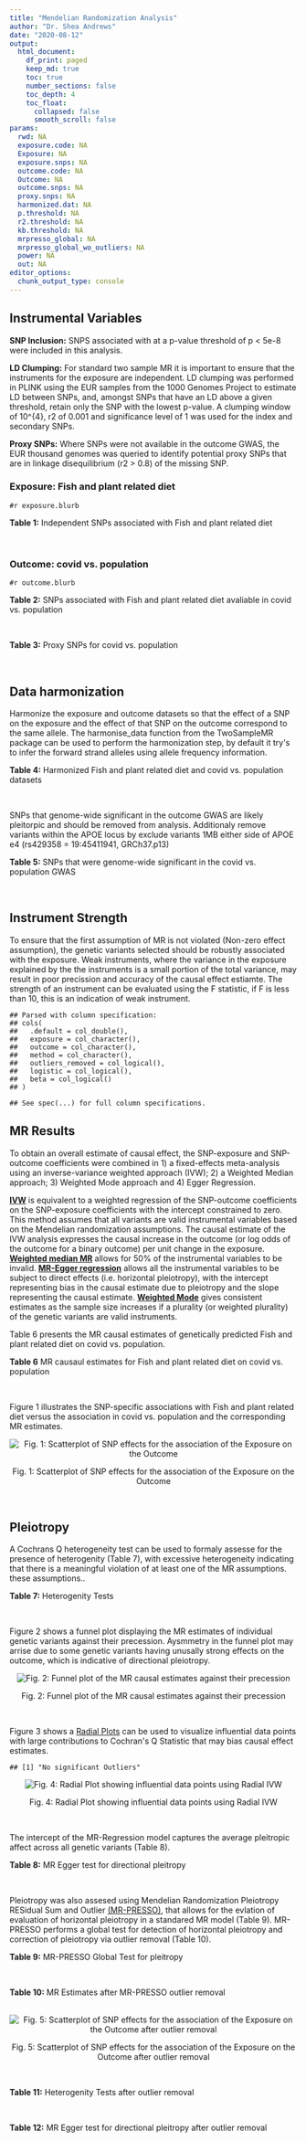 ```yaml
---
title: "Mendelian Randomization Analysis"
author: "Dr. Shea Andrews"
date: "2020-08-12"
output:
  html_document:
    df_print: paged
    keep_md: true
    toc: true
    number_sections: false
    toc_depth: 4
    toc_float:
      collapsed: false
      smooth_scroll: false
params:
  rwd: NA
  exposure.code: NA
  Exposure: NA
  exposure.snps: NA
  outcome.code: NA
  Outcome: NA
  outcome.snps: NA
  proxy.snps: NA
  harmonized.dat: NA
  p.threshold: NA
  r2.threshold: NA
  kb.threshold: NA
  mrpresso_global: NA
  mrpresso_global_wo_outliers: NA
  power: NA
  out: NA
editor_options:
  chunk_output_type: console
---
```







## Instrumental Variables
**SNP Inclusion:** SNPS associated with at a p-value threshold of p < 5e-8 were included in this analysis.
<br>

**LD Clumping:** For standard two sample MR it is important to ensure that the instruments for the exposure are independent. LD clumping was performed in PLINK using the EUR samples from the 1000 Genomes Project to estimate LD between SNPs, and, amongst SNPs that have an LD above a given threshold, retain only the SNP with the lowest p-value. A clumping window of 10^{4}, r2 of 0.001 and significance level of 1 was used for the index and secondary SNPs.
<br>

**Proxy SNPs:** Where SNPs were not available in the outcome GWAS, the EUR thousand genomes was queried to identify potential proxy SNPs that are in linkage disequilibrium (r2 > 0.8) of the missing SNP.
<br>

### Exposure: Fish and plant related diet
`#r exposure.blurb`
<br>

**Table 1:** Independent SNPs associated with Fish and plant related diet
<div data-pagedtable="false">
  <script data-pagedtable-source type="application/json">
{"columns":[{"label":["SNP"],"name":[1],"type":["chr"],"align":["left"]},{"label":["CHROM"],"name":[2],"type":["dbl"],"align":["right"]},{"label":["POS"],"name":[3],"type":["dbl"],"align":["right"]},{"label":["REF"],"name":[4],"type":["chr"],"align":["left"]},{"label":["ALT"],"name":[5],"type":["chr"],"align":["left"]},{"label":["AF"],"name":[6],"type":["dbl"],"align":["right"]},{"label":["BETA"],"name":[7],"type":["dbl"],"align":["right"]},{"label":["SE"],"name":[8],"type":["dbl"],"align":["right"]},{"label":["Z"],"name":[9],"type":["dbl"],"align":["right"]},{"label":["P"],"name":[10],"type":["dbl"],"align":["right"]},{"label":["N"],"name":[11],"type":["dbl"],"align":["right"]},{"label":["TRAIT"],"name":[12],"type":["chr"],"align":["left"]}],"data":[{"1":"rs6699744","2":"1","3":"72825144","4":"A","5":"T","6":"0.614350","7":"0.0176817","8":"0.00251240","9":"7.03777","10":"2.0e-12","11":"335576","12":"fish_plant_diet"},{"1":"rs6690619","2":"1","3":"153765399","4":"C","5":"T","6":"0.508389","7":"-0.0182667","8":"0.00243049","9":"-7.51564","10":"5.7e-14","11":"335576","12":"fish_plant_diet"},{"1":"rs45501495","2":"1","3":"204596454","4":"C","5":"T","6":"0.233721","7":"0.0175379","8":"0.00286562","9":"6.12011","10":"9.4e-10","11":"335576","12":"fish_plant_diet"},{"1":"rs4953150","2":"2","3":"45157336","4":"C","5":"T","6":"0.342028","7":"-0.0193152","8":"0.00257415","9":"-7.50353","10":"6.2e-14","11":"335576","12":"fish_plant_diet"},{"1":"rs17049185","2":"2","3":"58072660","4":"G","5":"T","6":"0.265216","7":"0.0164143","8":"0.00276984","9":"5.92608","10":"3.1e-09","11":"335576","12":"fish_plant_diet"},{"1":"rs4458235","2":"2","3":"79710525","4":"A","5":"T","6":"0.671605","7":"-0.0161001","8":"0.00257371","9":"-6.25560","10":"4.0e-10","11":"335576","12":"fish_plant_diet"},{"1":"rs6756149","2":"2","3":"104099833","4":"C","5":"T","6":"0.460539","7":"0.0158560","8":"0.00242740","9":"6.53209","10":"6.5e-11","11":"335576","12":"fish_plant_diet"},{"1":"rs10180461","2":"2","3":"144263033","4":"T","5":"C","6":"0.391681","7":"-0.0138352","8":"0.00249154","9":"-5.55287","10":"2.8e-08","11":"335576","12":"fish_plant_diet"},{"1":"rs2463652","2":"2","3":"157127415","4":"C","5":"A","6":"0.462862","7":"0.0144339","8":"0.00243718","9":"5.92238","10":"3.2e-09","11":"335576","12":"fish_plant_diet"},{"1":"rs10510554","2":"3","3":"25099776","4":"T","5":"C","6":"0.569949","7":"0.0159892","8":"0.00245816","9":"6.50454","10":"7.8e-11","11":"335576","12":"fish_plant_diet"},{"1":"rs1248825","2":"3","3":"84993411","4":"A","5":"C","6":"0.674802","7":"0.0196439","8":"0.00259659","9":"7.56527","10":"3.9e-14","11":"335576","12":"fish_plant_diet"},{"1":"rs80264330","2":"3","3":"114815659","4":"T","5":"G","6":"0.056141","7":"0.0302655","8":"0.00525711","9":"5.75706","10":"8.6e-09","11":"335576","12":"fish_plant_diet"},{"1":"rs13082002","2":"3","3":"117317203","4":"T","5":"A","6":"0.467957","7":"0.0141314","8":"0.00244314","9":"5.78411","10":"7.3e-09","11":"335576","12":"fish_plant_diet"},{"1":"rs73868702","2":"3","3":"149754216","4":"G","5":"A","6":"0.043127","7":"-0.0333836","8":"0.00594694","9":"-5.61358","10":"2.0e-08","11":"335576","12":"fish_plant_diet"},{"1":"rs11706682","2":"3","3":"167199681","4":"T","5":"C","6":"0.340750","7":"0.0172815","8":"0.00255589","9":"6.76144","10":"1.4e-11","11":"335576","12":"fish_plant_diet"},{"1":"rs1946265","2":"5","3":"50840436","4":"A","5":"C","6":"0.645199","7":"-0.0149040","8":"0.00254229","9":"-5.86243","10":"4.6e-09","11":"335576","12":"fish_plant_diet"},{"1":"rs12514375","2":"5","3":"60801428","4":"A","5":"T","6":"0.387948","7":"-0.0137440","8":"0.00249301","9":"-5.51301","10":"3.5e-08","11":"335576","12":"fish_plant_diet"},{"1":"rs6870152","2":"5","3":"95883544","4":"A","5":"G","6":"0.623327","7":"-0.0138461","8":"0.00251463","9":"-5.50622","10":"3.7e-08","11":"335576","12":"fish_plant_diet"},{"1":"rs364926","2":"5","3":"166392055","4":"C","5":"T","6":"0.235798","7":"0.0174371","8":"0.00285087","9":"6.11641","10":"9.6e-10","11":"335576","12":"fish_plant_diet"},{"1":"rs11134442","2":"5","3":"166478475","4":"A","5":"G","6":"0.627273","7":"-0.0138524","8":"0.00251296","9":"-5.51238","10":"3.5e-08","11":"335576","12":"fish_plant_diet"},{"1":"rs16891727","2":"6","3":"26488860","4":"C","5":"A","6":"0.131477","7":"-0.0248855","8":"0.00357335","9":"-6.96419","10":"3.3e-12","11":"335576","12":"fish_plant_diet"},{"1":"rs28703977","2":"6","3":"31472792","4":"T","5":"C","6":"0.654148","7":"-0.0159889","8":"0.00255074","9":"-6.26834","10":"3.6e-10","11":"335576","12":"fish_plant_diet"},{"1":"rs9362897","2":"6","3":"92327446","4":"G","5":"T","6":"0.471084","7":"0.0153747","8":"0.00242031","9":"6.35237","10":"2.1e-10","11":"335576","12":"fish_plant_diet"},{"1":"rs12700239","2":"7","3":"20865979","4":"C","5":"A","6":"0.210021","7":"-0.0170831","8":"0.00300568","9":"-5.68361","10":"1.3e-08","11":"335576","12":"fish_plant_diet"},{"1":"rs3021494","2":"8","3":"10983534","4":"A","5":"G","6":"0.530477","7":"-0.0196447","8":"0.00243572","9":"-8.06525","10":"7.3e-16","11":"335576","12":"fish_plant_diet"},{"1":"rs1217105","2":"8","3":"64626932","4":"T","5":"G","6":"0.692030","7":"0.0182021","8":"0.00262079","9":"6.94527","10":"3.8e-12","11":"335576","12":"fish_plant_diet"},{"1":"rs10986983","2":"9","3":"128620009","4":"C","5":"T","6":"0.628287","7":"-0.0177251","8":"0.00250713","9":"-7.06988","10":"1.6e-12","11":"335576","12":"fish_plant_diet"},{"1":"rs946711","2":"10","3":"21806832","4":"A","5":"C","6":"0.326072","7":"-0.0265991","8":"0.00260310","9":"-10.21820","10":"1.6e-24","11":"335576","12":"fish_plant_diet"},{"1":"rs1410054","2":"10","3":"112774155","4":"A","5":"G","6":"0.762720","7":"-0.0179461","8":"0.00284724","9":"-6.30298","10":"2.9e-10","11":"335576","12":"fish_plant_diet"},{"1":"rs10741616","2":"11","3":"13333851","4":"G","5":"A","6":"0.381930","7":"-0.0150594","8":"0.00249104","9":"-6.04543","10":"1.5e-09","11":"335576","12":"fish_plant_diet"},{"1":"rs11237918","2":"11","3":"79294066","4":"T","5":"C","6":"0.400307","7":"0.0140920","8":"0.00247088","9":"5.70323","10":"1.2e-08","11":"335576","12":"fish_plant_diet"},{"1":"rs613597","2":"11","3":"88598646","4":"A","5":"G","6":"0.650945","7":"-0.0148780","8":"0.00253317","9":"-5.87327","10":"4.3e-09","11":"335576","12":"fish_plant_diet"},{"1":"rs34634095","2":"11","3":"111455942","4":"C","5":"A","6":"0.698257","7":"-0.0159467","8":"0.00269385","9":"-5.91967","10":"3.2e-09","11":"335576","12":"fish_plant_diet"},{"1":"rs7978702","2":"12","3":"34366373","4":"G","5":"A","6":"0.818835","7":"0.0173966","8":"0.00313907","9":"5.54196","10":"3.0e-08","11":"335576","12":"fish_plant_diet"},{"1":"rs12826749","2":"12","3":"46412497","4":"C","5":"G","6":"0.421560","7":"-0.0143141","8":"0.00247178","9":"-5.79101","10":"7.0e-09","11":"335576","12":"fish_plant_diet"},{"1":"rs35287743","2":"12","3":"110057250","4":"G","5":"T","6":"0.113999","7":"-0.0345582","8":"0.00382725","9":"-9.02951","10":"1.7e-19","11":"335576","12":"fish_plant_diet"},{"1":"rs560815","2":"13","3":"55935080","4":"T","5":"A","6":"0.733176","7":"-0.0235298","8":"0.00272600","9":"-8.63162","10":"6.0e-18","11":"335576","12":"fish_plant_diet"},{"1":"rs10161952","2":"13","3":"59474383","4":"A","5":"C","6":"0.313291","7":"-0.0185058","8":"0.00261369","9":"-7.08033","10":"1.4e-12","11":"335576","12":"fish_plant_diet"},{"1":"rs12906493","2":"15","3":"35933286","4":"T","5":"C","6":"0.207753","7":"0.0183225","8":"0.00301038","9":"6.08644","10":"1.2e-09","11":"335576","12":"fish_plant_diet"},{"1":"rs16959955","2":"15","3":"48002700","4":"T","5":"C","6":"0.221373","7":"0.0168573","8":"0.00294229","9":"5.72931","10":"1.0e-08","11":"335576","12":"fish_plant_diet"},{"1":"rs56094641","2":"16","3":"53806453","4":"A","5":"G","6":"0.403329","7":"0.0223354","8":"0.00246582","9":"9.05800","10":"1.3e-19","11":"335576","12":"fish_plant_diet"},{"1":"rs11859365","2":"16","3":"83683945","4":"A","5":"C","6":"0.253428","7":"0.0190706","8":"0.00278154","9":"6.85613","10":"7.1e-12","11":"335576","12":"fish_plant_diet"},{"1":"rs9955276","2":"18","3":"1839339","4":"C","5":"T","6":"0.141809","7":"0.0194761","8":"0.00348698","9":"5.58538","10":"2.3e-08","11":"335576","12":"fish_plant_diet"},{"1":"rs17818263","2":"18","3":"58865261","4":"G","5":"A","6":"0.286039","7":"-0.0146965","8":"0.00268034","9":"-5.48307","10":"4.2e-08","11":"335576","12":"fish_plant_diet"},{"1":"rs12721051","2":"19","3":"45422160","4":"C","5":"G","6":"0.189552","7":"0.0179074","8":"0.00309034","9":"5.79464","10":"6.8e-09","11":"335576","12":"fish_plant_diet"},{"1":"rs380743","2":"19","3":"49241014","4":"G","5":"A","6":"0.493772","7":"-0.0175022","8":"0.00243995","9":"-7.17318","10":"7.3e-13","11":"335576","12":"fish_plant_diet"},{"1":"rs2425026","2":"20","3":"33847253","4":"C","5":"T","6":"0.426877","7":"0.0168691","8":"0.00246823","9":"6.83449","10":"8.2e-12","11":"335576","12":"fish_plant_diet"},{"1":"rs2413052","2":"22","3":"31783781","4":"T","5":"C","6":"0.240382","7":"0.0193561","8":"0.00284149","9":"6.81195","10":"9.6e-12","11":"335576","12":"fish_plant_diet"}],"options":{"columns":{"min":{},"max":[10]},"rows":{"min":[10],"max":[10]},"pages":{}}}
  </script>
</div>
<br>

### Outcome: covid vs. population
`#r outcome.blurb`
<br>

**Table 2:** SNPs associated with Fish and plant related diet avaliable in covid vs. population
<div data-pagedtable="false">
  <script data-pagedtable-source type="application/json">
{"columns":[{"label":["SNP"],"name":[1],"type":["chr"],"align":["left"]},{"label":["CHROM"],"name":[2],"type":["dbl"],"align":["right"]},{"label":["POS"],"name":[3],"type":["dbl"],"align":["right"]},{"label":["REF"],"name":[4],"type":["chr"],"align":["left"]},{"label":["ALT"],"name":[5],"type":["chr"],"align":["left"]},{"label":["AF"],"name":[6],"type":["dbl"],"align":["right"]},{"label":["BETA"],"name":[7],"type":["dbl"],"align":["right"]},{"label":["SE"],"name":[8],"type":["dbl"],"align":["right"]},{"label":["Z"],"name":[9],"type":["dbl"],"align":["right"]},{"label":["P"],"name":[10],"type":["dbl"],"align":["right"]},{"label":["N"],"name":[11],"type":["dbl"],"align":["right"]},{"label":["TRAIT"],"name":[12],"type":["chr"],"align":["left"]}],"data":[{"1":"rs6699744","2":"1","3":"72825144","4":"A","5":"T","6":"0.61530","7":"-0.01712300","8":"0.027030","9":"-0.63348132","10":"0.526400","11":"522371","12":"covid_vs._population"},{"1":"rs6690619","2":"1","3":"153765399","4":"C","5":"T","6":"0.48900","7":"-0.01371600","8":"0.021437","9":"-0.63982833","10":"0.522300","11":"1079718","12":"covid_vs._population"},{"1":"rs45501495","2":"1","3":"204596454","4":"C","5":"T","6":"0.24630","7":"0.01099100","8":"0.024907","9":"0.44128157","10":"0.659000","11":"1079718","12":"covid_vs._population"},{"1":"rs4953150","2":"2","3":"45157336","4":"C","5":"T","6":"0.39120","7":"-0.02563800","8":"0.022196","9":"-1.15507299","10":"0.248000","11":"1079718","12":"covid_vs._population"},{"1":"rs17049185","2":"2","3":"58072660","4":"G","5":"T","6":"0.25810","7":"-0.00394120","8":"0.024813","9":"-0.15883609","10":"0.873800","11":"1052303","12":"covid_vs._population"},{"1":"rs4458235","2":"2","3":"79710525","4":"A","5":"T","6":"0.66690","7":"0.01535000","8":"0.022766","9":"0.67425108","10":"0.500200","11":"1079009","12":"covid_vs._population"},{"1":"rs6756149","2":"2","3":"104099833","4":"C","5":"T","6":"0.45490","7":"-0.01087500","8":"0.021428","9":"-0.50751353","10":"0.611800","11":"1079718","12":"covid_vs._population"},{"1":"rs10180461","2":"2","3":"144263033","4":"T","5":"C","6":"0.36460","7":"0.00056519","8":"0.022354","9":"0.02528362","10":"0.979800","11":"1079718","12":"covid_vs._population"},{"1":"rs2463652","2":"2","3":"157127415","4":"C","5":"A","6":"0.46490","7":"0.00206400","8":"0.028295","9":"0.07294575","10":"0.941800","11":"779058","12":"covid_vs._population"},{"1":"rs10510554","2":"3","3":"25099776","4":"T","5":"C","6":"0.55520","7":"0.00867470","8":"0.021550","9":"0.40253828","10":"0.687300","11":"1079718","12":"covid_vs._population"},{"1":"rs1248825","2":"3","3":"84993411","4":"A","5":"C","6":"0.66170","7":"0.02396200","8":"0.023143","9":"1.03538867","10":"0.300500","11":"1079009","12":"covid_vs._population"},{"1":"rs80264330","2":"3","3":"114815659","4":"T","5":"G","6":"0.05167","7":"0.08197100","8":"0.045670","9":"1.79485439","10":"0.072680","11":"1079718","12":"covid_vs._population"},{"1":"rs13082002","2":"3","3":"117317203","4":"T","5":"A","6":"0.46160","7":"-0.02110900","8":"0.026780","9":"-0.78823749","10":"0.430600","11":"736150","12":"covid_vs._population"},{"1":"rs73868702","2":"3","3":"149754216","4":"G","5":"A","6":"0.04210","7":"-0.01181100","8":"0.053019","9":"-0.22276920","10":"0.823700","11":"1079718","12":"covid_vs._population"},{"1":"rs11706682","2":"3","3":"167199681","4":"T","5":"C","6":"0.36030","7":"0.01006400","8":"0.022369","9":"0.44990836","10":"0.652800","11":"1079718","12":"covid_vs._population"},{"1":"rs1946265","2":"5","3":"50840436","4":"A","5":"C","6":"0.64830","7":"0.03900500","8":"0.022323","9":"1.74730099","10":"0.080590","11":"1079718","12":"covid_vs._population"},{"1":"rs12514375","2":"5","3":"60801428","4":"A","5":"T","6":"0.38940","7":"-0.00281500","8":"0.037090","9":"-0.07589647","10":"0.939500","11":"481416","12":"covid_vs._population"},{"1":"rs6870152","2":"5","3":"95883544","4":"A","5":"G","6":"0.61250","7":"-0.01089700","8":"0.021966","9":"-0.49608486","10":"0.619800","11":"1079718","12":"covid_vs._population"},{"1":"rs364926","2":"5","3":"166392055","4":"C","5":"T","6":"0.22500","7":"-0.03962200","8":"0.026061","9":"-1.52035609","10":"0.128400","11":"1079718","12":"covid_vs._population"},{"1":"rs11134442","2":"5","3":"166478475","4":"A","5":"G","6":"0.59820","7":"0.00324130","8":"0.022961","9":"0.14116545","10":"0.887700","11":"1052303","12":"covid_vs._population"},{"1":"rs16891727","2":"6","3":"26488860","4":"C","5":"A","6":"0.11850","7":"-0.00907850","8":"0.039123","9":"-0.23205020","10":"0.816500","11":"768556","12":"covid_vs._population"},{"1":"rs28703977","2":"6","3":"31472792","4":"T","5":"C","6":"0.65020","7":"-0.03053700","8":"0.023060","9":"-1.32424111","10":"0.185400","11":"1079718","12":"covid_vs._population"},{"1":"rs9362897","2":"6","3":"92327446","4":"G","5":"T","6":"0.50180","7":"0.03930000","8":"0.021266","9":"1.84802031","10":"0.064590","11":"1079718","12":"covid_vs._population"},{"1":"rs12700239","2":"7","3":"20865979","4":"C","5":"A","6":"0.21340","7":"-0.02349200","8":"0.027152","9":"-0.86520330","10":"0.386900","11":"1079718","12":"covid_vs._population"},{"1":"rs3021494","2":"8","3":"10983534","4":"A","5":"G","6":"0.52870","7":"-0.03343000","8":"0.022559","9":"-1.48189193","10":"0.138400","11":"1079009","12":"covid_vs._population"},{"1":"rs1217105","2":"8","3":"64626932","4":"T","5":"G","6":"0.70960","7":"0.03831300","8":"0.023190","9":"1.65213454","10":"0.098510","11":"1079718","12":"covid_vs._population"},{"1":"rs10986983","2":"9","3":"128620009","4":"C","5":"T","6":"0.65140","7":"-0.00097426","8":"0.022195","9":"-0.04389547","10":"0.965000","11":"1079718","12":"covid_vs._population"},{"1":"rs946711","2":"10","3":"21806832","4":"A","5":"C","6":"0.32000","7":"-0.00337890","8":"0.022631","9":"-0.14930405","10":"0.881300","11":"1079718","12":"covid_vs._population"},{"1":"rs1410054","2":"10","3":"112774155","4":"A","5":"G","6":"0.75720","7":"-0.00898510","8":"0.025015","9":"-0.35918849","10":"0.719500","11":"1079718","12":"covid_vs._population"},{"1":"rs10741616","2":"11","3":"13333851","4":"G","5":"A","6":"0.40130","7":"0.01684900","8":"0.021800","9":"0.77288991","10":"0.439600","11":"1079718","12":"covid_vs._population"},{"1":"rs11237918","2":"11","3":"79294066","4":"T","5":"C","6":"0.39290","7":"-0.01428300","8":"0.021651","9":"-0.65969239","10":"0.509400","11":"1079718","12":"covid_vs._population"},{"1":"rs613597","2":"11","3":"88598646","4":"A","5":"G","6":"0.69900","7":"-0.00619350","8":"0.023035","9":"-0.26887345","10":"0.788000","11":"1079718","12":"covid_vs._population"},{"1":"rs34634095","2":"11","3":"111455942","4":"C","5":"A","6":"0.68860","7":"-0.00962970","8":"0.035614","9":"-0.27039086","10":"0.786900","11":"523435","12":"covid_vs._population"},{"1":"rs7978702","2":"12","3":"34366373","4":"G","5":"A","6":"0.81790","7":"0.00444530","8":"0.027585","9":"0.16114918","10":"0.872000","11":"1052303","12":"covid_vs._population"},{"1":"rs12826749","2":"12","3":"46412497","4":"C","5":"G","6":"0.42310","7":"-0.01778000","8":"0.023871","9":"-0.74483683","10":"0.456400","11":"1019897","12":"covid_vs._population"},{"1":"rs35287743","2":"12","3":"110057250","4":"G","5":"T","6":"0.10970","7":"-0.09516600","8":"0.035944","9":"-2.64761852","10":"0.008107","11":"1051594","12":"covid_vs._population"},{"1":"rs560815","2":"13","3":"55935080","4":"T","5":"A","6":"0.72960","7":"0.04471500","8":"0.024257","9":"1.84338541","10":"0.065270","11":"1079009","12":"covid_vs._population"},{"1":"rs10161952","2":"13","3":"59474383","4":"A","5":"C","6":"0.31230","7":"-0.03184800","8":"0.023472","9":"-1.35685072","10":"0.174800","11":"1079718","12":"covid_vs._population"},{"1":"rs12906493","2":"15","3":"35933286","4":"T","5":"C","6":"0.21580","7":"0.01606200","8":"0.027007","9":"0.59473470","10":"0.552000","11":"1052303","12":"covid_vs._population"},{"1":"rs16959955","2":"15","3":"48002700","4":"T","5":"C","6":"0.24540","7":"-0.04323000","8":"0.025559","9":"-1.69138073","10":"0.090770","11":"1079718","12":"covid_vs._population"},{"1":"rs56094641","2":"16","3":"53806453","4":"A","5":"G","6":"0.40660","7":"0.00476670","8":"0.021713","9":"0.21953208","10":"0.826200","11":"1079718","12":"covid_vs._population"},{"1":"rs11859365","2":"16","3":"83683945","4":"A","5":"C","6":"0.26690","7":"-0.00164560","8":"0.024593","9":"-0.06691335","10":"0.946700","11":"1079718","12":"covid_vs._population"},{"1":"rs9955276","2":"18","3":"1839339","4":"C","5":"T","6":"0.15350","7":"0.02900500","8":"0.030278","9":"0.95795627","10":"0.338100","11":"1079718","12":"covid_vs._population"},{"1":"rs17818263","2":"18","3":"58865261","4":"G","5":"A","6":"0.31240","7":"-0.00502610","8":"0.023483","9":"-0.21403143","10":"0.830500","11":"1079718","12":"covid_vs._population"},{"1":"rs12721051","2":"19","3":"45422160","4":"C","5":"G","6":"0.20430","7":"0.05188900","8":"0.028126","9":"1.84487663","10":"0.065060","11":"1079718","12":"covid_vs._population"},{"1":"rs380743","2":"19","3":"49241014","4":"G","5":"A","6":"0.48080","7":"-0.03894000","8":"0.021584","9":"-1.80411416","10":"0.071210","11":"1079718","12":"covid_vs._population"},{"1":"rs2425026","2":"20","3":"33847253","4":"C","5":"T","6":"0.44380","7":"-0.00135070","8":"0.021807","9":"-0.06193883","10":"0.950600","11":"1079009","12":"covid_vs._population"},{"1":"rs2413052","2":"22","3":"31783781","4":"T","5":"C","6":"0.24820","7":"0.00601160","8":"0.025664","9":"0.23424252","10":"0.814800","11":"1079718","12":"covid_vs._population"}],"options":{"columns":{"min":{},"max":[10]},"rows":{"min":[10],"max":[10]},"pages":{}}}
  </script>
</div>
<br>

**Table 3:** Proxy SNPs for covid vs. population
<div data-pagedtable="false">
  <script data-pagedtable-source type="application/json">
{"columns":[{"label":["proxy.outcome"],"name":[1],"type":["lgl"],"align":["right"]},{"label":["target_snp"],"name":[2],"type":["lgl"],"align":["right"]},{"label":["proxy_snp"],"name":[3],"type":["lgl"],"align":["right"]},{"label":["ld.r2"],"name":[4],"type":["lgl"],"align":["right"]},{"label":["Dprime"],"name":[5],"type":["lgl"],"align":["right"]},{"label":["ref.proxy"],"name":[6],"type":["lgl"],"align":["right"]},{"label":["alt.proxy"],"name":[7],"type":["lgl"],"align":["right"]},{"label":["CHROM"],"name":[8],"type":["lgl"],"align":["right"]},{"label":["POS"],"name":[9],"type":["lgl"],"align":["right"]},{"label":["ALT.proxy"],"name":[10],"type":["lgl"],"align":["right"]},{"label":["REF.proxy"],"name":[11],"type":["lgl"],"align":["right"]},{"label":["AF"],"name":[12],"type":["lgl"],"align":["right"]},{"label":["BETA"],"name":[13],"type":["lgl"],"align":["right"]},{"label":["SE"],"name":[14],"type":["lgl"],"align":["right"]},{"label":["P"],"name":[15],"type":["lgl"],"align":["right"]},{"label":["N"],"name":[16],"type":["lgl"],"align":["right"]},{"label":["ref"],"name":[17],"type":["lgl"],"align":["right"]},{"label":["alt"],"name":[18],"type":["lgl"],"align":["right"]},{"label":["ALT"],"name":[19],"type":["lgl"],"align":["right"]},{"label":["REF"],"name":[20],"type":["lgl"],"align":["right"]},{"label":["PHASE"],"name":[21],"type":["lgl"],"align":["right"]}],"data":[{"1":"NA","2":"NA","3":"NA","4":"NA","5":"NA","6":"NA","7":"NA","8":"NA","9":"NA","10":"NA","11":"NA","12":"NA","13":"NA","14":"NA","15":"NA","16":"NA","17":"NA","18":"NA","19":"NA","20":"NA","21":"NA"}],"options":{"columns":{"min":{},"max":[10]},"rows":{"min":[10],"max":[10]},"pages":{}}}
  </script>
</div>
<br>

## Data harmonization
Harmonize the exposure and outcome datasets so that the effect of a SNP on the exposure and the effect of that SNP on the outcome correspond to the same allele. The harmonise_data function from the TwoSampleMR package can be used to perform the harmonization step, by default it try's to infer the forward strand alleles using allele frequency information.
<br>

**Table 4:** Harmonized Fish and plant related diet and covid vs. population datasets
<div data-pagedtable="false">
  <script data-pagedtable-source type="application/json">
{"columns":[{"label":["SNP"],"name":[1],"type":["chr"],"align":["left"]},{"label":["effect_allele.exposure"],"name":[2],"type":["chr"],"align":["left"]},{"label":["other_allele.exposure"],"name":[3],"type":["chr"],"align":["left"]},{"label":["effect_allele.outcome"],"name":[4],"type":["chr"],"align":["left"]},{"label":["other_allele.outcome"],"name":[5],"type":["chr"],"align":["left"]},{"label":["beta.exposure"],"name":[6],"type":["dbl"],"align":["right"]},{"label":["beta.outcome"],"name":[7],"type":["dbl"],"align":["right"]},{"label":["eaf.exposure"],"name":[8],"type":["dbl"],"align":["right"]},{"label":["eaf.outcome"],"name":[9],"type":["dbl"],"align":["right"]},{"label":["remove"],"name":[10],"type":["lgl"],"align":["right"]},{"label":["palindromic"],"name":[11],"type":["lgl"],"align":["right"]},{"label":["ambiguous"],"name":[12],"type":["lgl"],"align":["right"]},{"label":["id.outcome"],"name":[13],"type":["chr"],"align":["left"]},{"label":["chr.outcome"],"name":[14],"type":["dbl"],"align":["right"]},{"label":["pos.outcome"],"name":[15],"type":["dbl"],"align":["right"]},{"label":["se.outcome"],"name":[16],"type":["dbl"],"align":["right"]},{"label":["z.outcome"],"name":[17],"type":["dbl"],"align":["right"]},{"label":["pval.outcome"],"name":[18],"type":["dbl"],"align":["right"]},{"label":["samplesize.outcome"],"name":[19],"type":["dbl"],"align":["right"]},{"label":["outcome"],"name":[20],"type":["chr"],"align":["left"]},{"label":["mr_keep.outcome"],"name":[21],"type":["lgl"],"align":["right"]},{"label":["pval_origin.outcome"],"name":[22],"type":["chr"],"align":["left"]},{"label":["chr.exposure"],"name":[23],"type":["dbl"],"align":["right"]},{"label":["pos.exposure"],"name":[24],"type":["dbl"],"align":["right"]},{"label":["se.exposure"],"name":[25],"type":["dbl"],"align":["right"]},{"label":["z.exposure"],"name":[26],"type":["dbl"],"align":["right"]},{"label":["pval.exposure"],"name":[27],"type":["dbl"],"align":["right"]},{"label":["samplesize.exposure"],"name":[28],"type":["dbl"],"align":["right"]},{"label":["exposure"],"name":[29],"type":["chr"],"align":["left"]},{"label":["mr_keep.exposure"],"name":[30],"type":["lgl"],"align":["right"]},{"label":["pval_origin.exposure"],"name":[31],"type":["chr"],"align":["left"]},{"label":["id.exposure"],"name":[32],"type":["chr"],"align":["left"]},{"label":["action"],"name":[33],"type":["dbl"],"align":["right"]},{"label":["mr_keep"],"name":[34],"type":["lgl"],"align":["right"]},{"label":["pt"],"name":[35],"type":["dbl"],"align":["right"]},{"label":["pleitropy_keep"],"name":[36],"type":["lgl"],"align":["right"]},{"label":["mrpresso_RSSobs"],"name":[37],"type":["lgl"],"align":["right"]},{"label":["mrpresso_pval"],"name":[38],"type":["lgl"],"align":["right"]},{"label":["mrpresso_keep"],"name":[39],"type":["lgl"],"align":["right"]}],"data":[{"1":"rs10161952","2":"C","3":"A","4":"C","5":"A","6":"-0.0185058","7":"-0.03184800","8":"0.313291","9":"0.31230","10":"FALSE","11":"FALSE","12":"FALSE","13":"tyazqf","14":"13","15":"59474383","16":"0.023472","17":"-1.35685072","18":"0.174800","19":"1079718","20":"covidhgi2020anaC2v2","21":"TRUE","22":"reported","23":"13","24":"59474383","25":"0.00261369","26":"-7.08033","27":"1.4e-12","28":"335576","29":"Niarchou2020fish","30":"TRUE","31":"reported","32":"aQLh3R","33":"2","34":"TRUE","35":"5e-08","36":"TRUE","37":"NA","38":"NA","39":"TRUE"},{"1":"rs10180461","2":"C","3":"T","4":"C","5":"T","6":"-0.0138352","7":"0.00056519","8":"0.391681","9":"0.36460","10":"FALSE","11":"FALSE","12":"FALSE","13":"tyazqf","14":"2","15":"144263033","16":"0.022354","17":"0.02528362","18":"0.979800","19":"1079718","20":"covidhgi2020anaC2v2","21":"TRUE","22":"reported","23":"2","24":"144263033","25":"0.00249154","26":"-5.55287","27":"2.8e-08","28":"335576","29":"Niarchou2020fish","30":"TRUE","31":"reported","32":"aQLh3R","33":"2","34":"TRUE","35":"5e-08","36":"TRUE","37":"NA","38":"NA","39":"TRUE"},{"1":"rs10510554","2":"C","3":"T","4":"C","5":"T","6":"0.0159892","7":"0.00867470","8":"0.569949","9":"0.55520","10":"FALSE","11":"FALSE","12":"FALSE","13":"tyazqf","14":"3","15":"25099776","16":"0.021550","17":"0.40253828","18":"0.687300","19":"1079718","20":"covidhgi2020anaC2v2","21":"TRUE","22":"reported","23":"3","24":"25099776","25":"0.00245816","26":"6.50454","27":"7.8e-11","28":"335576","29":"Niarchou2020fish","30":"TRUE","31":"reported","32":"aQLh3R","33":"2","34":"TRUE","35":"5e-08","36":"TRUE","37":"NA","38":"NA","39":"TRUE"},{"1":"rs10741616","2":"A","3":"G","4":"A","5":"G","6":"-0.0150594","7":"0.01684900","8":"0.381930","9":"0.40130","10":"FALSE","11":"FALSE","12":"FALSE","13":"tyazqf","14":"11","15":"13333851","16":"0.021800","17":"0.77288991","18":"0.439600","19":"1079718","20":"covidhgi2020anaC2v2","21":"TRUE","22":"reported","23":"11","24":"13333851","25":"0.00249104","26":"-6.04543","27":"1.5e-09","28":"335576","29":"Niarchou2020fish","30":"TRUE","31":"reported","32":"aQLh3R","33":"2","34":"TRUE","35":"5e-08","36":"TRUE","37":"NA","38":"NA","39":"TRUE"},{"1":"rs10986983","2":"T","3":"C","4":"T","5":"C","6":"-0.0177251","7":"-0.00097426","8":"0.628287","9":"0.65140","10":"FALSE","11":"FALSE","12":"FALSE","13":"tyazqf","14":"9","15":"128620009","16":"0.022195","17":"-0.04389547","18":"0.965000","19":"1079718","20":"covidhgi2020anaC2v2","21":"TRUE","22":"reported","23":"9","24":"128620009","25":"0.00250713","26":"-7.06988","27":"1.6e-12","28":"335576","29":"Niarchou2020fish","30":"TRUE","31":"reported","32":"aQLh3R","33":"2","34":"TRUE","35":"5e-08","36":"TRUE","37":"NA","38":"NA","39":"TRUE"},{"1":"rs11134442","2":"G","3":"A","4":"G","5":"A","6":"-0.0138524","7":"0.00324130","8":"0.627273","9":"0.59820","10":"FALSE","11":"FALSE","12":"FALSE","13":"tyazqf","14":"5","15":"166478475","16":"0.022961","17":"0.14116545","18":"0.887700","19":"1052303","20":"covidhgi2020anaC2v2","21":"TRUE","22":"reported","23":"5","24":"166478475","25":"0.00251296","26":"-5.51238","27":"3.5e-08","28":"335576","29":"Niarchou2020fish","30":"TRUE","31":"reported","32":"aQLh3R","33":"2","34":"TRUE","35":"5e-08","36":"TRUE","37":"NA","38":"NA","39":"TRUE"},{"1":"rs11237918","2":"C","3":"T","4":"C","5":"T","6":"0.0140920","7":"-0.01428300","8":"0.400307","9":"0.39290","10":"FALSE","11":"FALSE","12":"FALSE","13":"tyazqf","14":"11","15":"79294066","16":"0.021651","17":"-0.65969239","18":"0.509400","19":"1079718","20":"covidhgi2020anaC2v2","21":"TRUE","22":"reported","23":"11","24":"79294066","25":"0.00247088","26":"5.70323","27":"1.2e-08","28":"335576","29":"Niarchou2020fish","30":"TRUE","31":"reported","32":"aQLh3R","33":"2","34":"TRUE","35":"5e-08","36":"TRUE","37":"NA","38":"NA","39":"TRUE"},{"1":"rs11706682","2":"C","3":"T","4":"C","5":"T","6":"0.0172815","7":"0.01006400","8":"0.340750","9":"0.36030","10":"FALSE","11":"FALSE","12":"FALSE","13":"tyazqf","14":"3","15":"167199681","16":"0.022369","17":"0.44990836","18":"0.652800","19":"1079718","20":"covidhgi2020anaC2v2","21":"TRUE","22":"reported","23":"3","24":"167199681","25":"0.00255589","26":"6.76144","27":"1.4e-11","28":"335576","29":"Niarchou2020fish","30":"TRUE","31":"reported","32":"aQLh3R","33":"2","34":"TRUE","35":"5e-08","36":"TRUE","37":"NA","38":"NA","39":"TRUE"},{"1":"rs11859365","2":"C","3":"A","4":"C","5":"A","6":"0.0190706","7":"-0.00164560","8":"0.253428","9":"0.26690","10":"FALSE","11":"FALSE","12":"FALSE","13":"tyazqf","14":"16","15":"83683945","16":"0.024593","17":"-0.06691335","18":"0.946700","19":"1079718","20":"covidhgi2020anaC2v2","21":"TRUE","22":"reported","23":"16","24":"83683945","25":"0.00278154","26":"6.85613","27":"7.1e-12","28":"335576","29":"Niarchou2020fish","30":"TRUE","31":"reported","32":"aQLh3R","33":"2","34":"TRUE","35":"5e-08","36":"TRUE","37":"NA","38":"NA","39":"TRUE"},{"1":"rs1217105","2":"G","3":"T","4":"G","5":"T","6":"0.0182021","7":"0.03831300","8":"0.692030","9":"0.70960","10":"FALSE","11":"FALSE","12":"FALSE","13":"tyazqf","14":"8","15":"64626932","16":"0.023190","17":"1.65213454","18":"0.098510","19":"1079718","20":"covidhgi2020anaC2v2","21":"TRUE","22":"reported","23":"8","24":"64626932","25":"0.00262079","26":"6.94527","27":"3.8e-12","28":"335576","29":"Niarchou2020fish","30":"TRUE","31":"reported","32":"aQLh3R","33":"2","34":"TRUE","35":"5e-08","36":"TRUE","37":"NA","38":"NA","39":"TRUE"},{"1":"rs1248825","2":"C","3":"A","4":"C","5":"A","6":"0.0196439","7":"0.02396200","8":"0.674802","9":"0.66170","10":"FALSE","11":"FALSE","12":"FALSE","13":"tyazqf","14":"3","15":"84993411","16":"0.023143","17":"1.03538867","18":"0.300500","19":"1079009","20":"covidhgi2020anaC2v2","21":"TRUE","22":"reported","23":"3","24":"84993411","25":"0.00259659","26":"7.56527","27":"3.9e-14","28":"335576","29":"Niarchou2020fish","30":"TRUE","31":"reported","32":"aQLh3R","33":"2","34":"TRUE","35":"5e-08","36":"TRUE","37":"NA","38":"NA","39":"TRUE"},{"1":"rs12514375","2":"T","3":"A","4":"T","5":"A","6":"-0.0137440","7":"-0.00281500","8":"0.387948","9":"0.38940","10":"FALSE","11":"TRUE","12":"FALSE","13":"tyazqf","14":"5","15":"60801428","16":"0.037090","17":"-0.07589647","18":"0.939500","19":"481416","20":"covidhgi2020anaC2v2","21":"TRUE","22":"reported","23":"5","24":"60801428","25":"0.00249301","26":"-5.51301","27":"3.5e-08","28":"335576","29":"Niarchou2020fish","30":"TRUE","31":"reported","32":"aQLh3R","33":"2","34":"TRUE","35":"5e-08","36":"TRUE","37":"NA","38":"NA","39":"TRUE"},{"1":"rs12700239","2":"A","3":"C","4":"A","5":"C","6":"-0.0170831","7":"-0.02349200","8":"0.210021","9":"0.21340","10":"FALSE","11":"FALSE","12":"FALSE","13":"tyazqf","14":"7","15":"20865979","16":"0.027152","17":"-0.86520330","18":"0.386900","19":"1079718","20":"covidhgi2020anaC2v2","21":"TRUE","22":"reported","23":"7","24":"20865979","25":"0.00300568","26":"-5.68361","27":"1.3e-08","28":"335576","29":"Niarchou2020fish","30":"TRUE","31":"reported","32":"aQLh3R","33":"2","34":"TRUE","35":"5e-08","36":"TRUE","37":"NA","38":"NA","39":"TRUE"},{"1":"rs12721051","2":"G","3":"C","4":"G","5":"C","6":"0.0179074","7":"0.05188900","8":"0.189552","9":"0.20430","10":"FALSE","11":"TRUE","12":"FALSE","13":"tyazqf","14":"19","15":"45422160","16":"0.028126","17":"1.84487663","18":"0.065060","19":"1079718","20":"covidhgi2020anaC2v2","21":"TRUE","22":"reported","23":"19","24":"45422160","25":"0.00309034","26":"5.79464","27":"6.8e-09","28":"335576","29":"Niarchou2020fish","30":"TRUE","31":"reported","32":"aQLh3R","33":"2","34":"TRUE","35":"5e-08","36":"TRUE","37":"NA","38":"NA","39":"TRUE"},{"1":"rs12826749","2":"G","3":"C","4":"G","5":"C","6":"-0.0143141","7":"-0.01778000","8":"0.421560","9":"0.42310","10":"FALSE","11":"TRUE","12":"TRUE","13":"tyazqf","14":"12","15":"46412497","16":"0.023871","17":"-0.74483683","18":"0.456400","19":"1019897","20":"covidhgi2020anaC2v2","21":"TRUE","22":"reported","23":"12","24":"46412497","25":"0.00247178","26":"-5.79101","27":"7.0e-09","28":"335576","29":"Niarchou2020fish","30":"TRUE","31":"reported","32":"aQLh3R","33":"2","34":"FALSE","35":"5e-08","36":"TRUE","37":"NA","38":"NA","39":"NA"},{"1":"rs12906493","2":"C","3":"T","4":"C","5":"T","6":"0.0183225","7":"0.01606200","8":"0.207753","9":"0.21580","10":"FALSE","11":"FALSE","12":"FALSE","13":"tyazqf","14":"15","15":"35933286","16":"0.027007","17":"0.59473470","18":"0.552000","19":"1052303","20":"covidhgi2020anaC2v2","21":"TRUE","22":"reported","23":"15","24":"35933286","25":"0.00301038","26":"6.08644","27":"1.2e-09","28":"335576","29":"Niarchou2020fish","30":"TRUE","31":"reported","32":"aQLh3R","33":"2","34":"TRUE","35":"5e-08","36":"TRUE","37":"NA","38":"NA","39":"TRUE"},{"1":"rs13082002","2":"A","3":"T","4":"A","5":"T","6":"0.0141314","7":"-0.02110900","8":"0.467957","9":"0.46160","10":"FALSE","11":"TRUE","12":"TRUE","13":"tyazqf","14":"3","15":"117317203","16":"0.026780","17":"-0.78823749","18":"0.430600","19":"736150","20":"covidhgi2020anaC2v2","21":"TRUE","22":"reported","23":"3","24":"117317203","25":"0.00244314","26":"5.78411","27":"7.3e-09","28":"335576","29":"Niarchou2020fish","30":"TRUE","31":"reported","32":"aQLh3R","33":"2","34":"FALSE","35":"5e-08","36":"TRUE","37":"NA","38":"NA","39":"NA"},{"1":"rs1410054","2":"G","3":"A","4":"G","5":"A","6":"-0.0179461","7":"-0.00898510","8":"0.762720","9":"0.75720","10":"FALSE","11":"FALSE","12":"FALSE","13":"tyazqf","14":"10","15":"112774155","16":"0.025015","17":"-0.35918849","18":"0.719500","19":"1079718","20":"covidhgi2020anaC2v2","21":"TRUE","22":"reported","23":"10","24":"112774155","25":"0.00284724","26":"-6.30298","27":"2.9e-10","28":"335576","29":"Niarchou2020fish","30":"TRUE","31":"reported","32":"aQLh3R","33":"2","34":"TRUE","35":"5e-08","36":"TRUE","37":"NA","38":"NA","39":"TRUE"},{"1":"rs16891727","2":"A","3":"C","4":"A","5":"C","6":"-0.0248855","7":"-0.00907850","8":"0.131477","9":"0.11850","10":"FALSE","11":"FALSE","12":"FALSE","13":"tyazqf","14":"6","15":"26488860","16":"0.039123","17":"-0.23205020","18":"0.816500","19":"768556","20":"covidhgi2020anaC2v2","21":"TRUE","22":"reported","23":"6","24":"26488860","25":"0.00357335","26":"-6.96419","27":"3.3e-12","28":"335576","29":"Niarchou2020fish","30":"TRUE","31":"reported","32":"aQLh3R","33":"2","34":"TRUE","35":"5e-08","36":"TRUE","37":"NA","38":"NA","39":"TRUE"},{"1":"rs16959955","2":"C","3":"T","4":"C","5":"T","6":"0.0168573","7":"-0.04323000","8":"0.221373","9":"0.24540","10":"FALSE","11":"FALSE","12":"FALSE","13":"tyazqf","14":"15","15":"48002700","16":"0.025559","17":"-1.69138073","18":"0.090770","19":"1079718","20":"covidhgi2020anaC2v2","21":"TRUE","22":"reported","23":"15","24":"48002700","25":"0.00294229","26":"5.72931","27":"1.0e-08","28":"335576","29":"Niarchou2020fish","30":"TRUE","31":"reported","32":"aQLh3R","33":"2","34":"TRUE","35":"5e-08","36":"TRUE","37":"NA","38":"NA","39":"TRUE"},{"1":"rs17049185","2":"T","3":"G","4":"T","5":"G","6":"0.0164143","7":"-0.00394120","8":"0.265216","9":"0.25810","10":"FALSE","11":"FALSE","12":"FALSE","13":"tyazqf","14":"2","15":"58072660","16":"0.024813","17":"-0.15883609","18":"0.873800","19":"1052303","20":"covidhgi2020anaC2v2","21":"TRUE","22":"reported","23":"2","24":"58072660","25":"0.00276984","26":"5.92608","27":"3.1e-09","28":"335576","29":"Niarchou2020fish","30":"TRUE","31":"reported","32":"aQLh3R","33":"2","34":"TRUE","35":"5e-08","36":"TRUE","37":"NA","38":"NA","39":"TRUE"},{"1":"rs17818263","2":"A","3":"G","4":"A","5":"G","6":"-0.0146965","7":"-0.00502610","8":"0.286039","9":"0.31240","10":"FALSE","11":"FALSE","12":"FALSE","13":"tyazqf","14":"18","15":"58865261","16":"0.023483","17":"-0.21403143","18":"0.830500","19":"1079718","20":"covidhgi2020anaC2v2","21":"TRUE","22":"reported","23":"18","24":"58865261","25":"0.00268034","26":"-5.48307","27":"4.2e-08","28":"335576","29":"Niarchou2020fish","30":"TRUE","31":"reported","32":"aQLh3R","33":"2","34":"TRUE","35":"5e-08","36":"TRUE","37":"NA","38":"NA","39":"TRUE"},{"1":"rs1946265","2":"C","3":"A","4":"C","5":"A","6":"-0.0149040","7":"0.03900500","8":"0.645199","9":"0.64830","10":"FALSE","11":"FALSE","12":"FALSE","13":"tyazqf","14":"5","15":"50840436","16":"0.022323","17":"1.74730099","18":"0.080590","19":"1079718","20":"covidhgi2020anaC2v2","21":"TRUE","22":"reported","23":"5","24":"50840436","25":"0.00254229","26":"-5.86243","27":"4.6e-09","28":"335576","29":"Niarchou2020fish","30":"TRUE","31":"reported","32":"aQLh3R","33":"2","34":"TRUE","35":"5e-08","36":"TRUE","37":"NA","38":"NA","39":"TRUE"},{"1":"rs2413052","2":"C","3":"T","4":"C","5":"T","6":"0.0193561","7":"0.00601160","8":"0.240382","9":"0.24820","10":"FALSE","11":"FALSE","12":"FALSE","13":"tyazqf","14":"22","15":"31783781","16":"0.025664","17":"0.23424252","18":"0.814800","19":"1079718","20":"covidhgi2020anaC2v2","21":"TRUE","22":"reported","23":"22","24":"31783781","25":"0.00284149","26":"6.81195","27":"9.6e-12","28":"335576","29":"Niarchou2020fish","30":"TRUE","31":"reported","32":"aQLh3R","33":"2","34":"TRUE","35":"5e-08","36":"TRUE","37":"NA","38":"NA","39":"TRUE"},{"1":"rs2425026","2":"T","3":"C","4":"T","5":"C","6":"0.0168691","7":"-0.00135070","8":"0.426877","9":"0.44380","10":"FALSE","11":"FALSE","12":"FALSE","13":"tyazqf","14":"20","15":"33847253","16":"0.021807","17":"-0.06193883","18":"0.950600","19":"1079009","20":"covidhgi2020anaC2v2","21":"TRUE","22":"reported","23":"20","24":"33847253","25":"0.00246823","26":"6.83449","27":"8.2e-12","28":"335576","29":"Niarchou2020fish","30":"TRUE","31":"reported","32":"aQLh3R","33":"2","34":"TRUE","35":"5e-08","36":"TRUE","37":"NA","38":"NA","39":"TRUE"},{"1":"rs2463652","2":"A","3":"C","4":"A","5":"C","6":"0.0144339","7":"0.00206400","8":"0.462862","9":"0.46490","10":"FALSE","11":"FALSE","12":"FALSE","13":"tyazqf","14":"2","15":"157127415","16":"0.028295","17":"0.07294575","18":"0.941800","19":"779058","20":"covidhgi2020anaC2v2","21":"TRUE","22":"reported","23":"2","24":"157127415","25":"0.00243718","26":"5.92238","27":"3.2e-09","28":"335576","29":"Niarchou2020fish","30":"TRUE","31":"reported","32":"aQLh3R","33":"2","34":"TRUE","35":"5e-08","36":"TRUE","37":"NA","38":"NA","39":"TRUE"},{"1":"rs28703977","2":"C","3":"T","4":"C","5":"T","6":"-0.0159889","7":"-0.03053700","8":"0.654148","9":"0.65020","10":"FALSE","11":"FALSE","12":"FALSE","13":"tyazqf","14":"6","15":"31472792","16":"0.023060","17":"-1.32424111","18":"0.185400","19":"1079718","20":"covidhgi2020anaC2v2","21":"TRUE","22":"reported","23":"6","24":"31472792","25":"0.00255074","26":"-6.26834","27":"3.6e-10","28":"335576","29":"Niarchou2020fish","30":"TRUE","31":"reported","32":"aQLh3R","33":"2","34":"TRUE","35":"5e-08","36":"TRUE","37":"NA","38":"NA","39":"TRUE"},{"1":"rs3021494","2":"G","3":"A","4":"G","5":"A","6":"-0.0196447","7":"-0.03343000","8":"0.530477","9":"0.52870","10":"FALSE","11":"FALSE","12":"FALSE","13":"tyazqf","14":"8","15":"10983534","16":"0.022559","17":"-1.48189193","18":"0.138400","19":"1079009","20":"covidhgi2020anaC2v2","21":"TRUE","22":"reported","23":"8","24":"10983534","25":"0.00243572","26":"-8.06525","27":"7.3e-16","28":"335576","29":"Niarchou2020fish","30":"TRUE","31":"reported","32":"aQLh3R","33":"2","34":"TRUE","35":"5e-08","36":"TRUE","37":"NA","38":"NA","39":"TRUE"},{"1":"rs34634095","2":"A","3":"C","4":"A","5":"C","6":"-0.0159467","7":"-0.00962970","8":"0.698257","9":"0.68860","10":"FALSE","11":"FALSE","12":"FALSE","13":"tyazqf","14":"11","15":"111455942","16":"0.035614","17":"-0.27039086","18":"0.786900","19":"523435","20":"covidhgi2020anaC2v2","21":"TRUE","22":"reported","23":"11","24":"111455942","25":"0.00269385","26":"-5.91967","27":"3.2e-09","28":"335576","29":"Niarchou2020fish","30":"TRUE","31":"reported","32":"aQLh3R","33":"2","34":"TRUE","35":"5e-08","36":"TRUE","37":"NA","38":"NA","39":"TRUE"},{"1":"rs35287743","2":"T","3":"G","4":"T","5":"G","6":"-0.0345582","7":"-0.09516600","8":"0.113999","9":"0.10970","10":"FALSE","11":"FALSE","12":"FALSE","13":"tyazqf","14":"12","15":"110057250","16":"0.035944","17":"-2.64761852","18":"0.008107","19":"1051594","20":"covidhgi2020anaC2v2","21":"TRUE","22":"reported","23":"12","24":"110057250","25":"0.00382725","26":"-9.02951","27":"1.7e-19","28":"335576","29":"Niarchou2020fish","30":"TRUE","31":"reported","32":"aQLh3R","33":"2","34":"TRUE","35":"5e-08","36":"TRUE","37":"NA","38":"NA","39":"TRUE"},{"1":"rs364926","2":"T","3":"C","4":"T","5":"C","6":"0.0174371","7":"-0.03962200","8":"0.235798","9":"0.22500","10":"FALSE","11":"FALSE","12":"FALSE","13":"tyazqf","14":"5","15":"166392055","16":"0.026061","17":"-1.52035609","18":"0.128400","19":"1079718","20":"covidhgi2020anaC2v2","21":"TRUE","22":"reported","23":"5","24":"166392055","25":"0.00285087","26":"6.11641","27":"9.6e-10","28":"335576","29":"Niarchou2020fish","30":"TRUE","31":"reported","32":"aQLh3R","33":"2","34":"TRUE","35":"5e-08","36":"TRUE","37":"NA","38":"NA","39":"TRUE"},{"1":"rs380743","2":"A","3":"G","4":"A","5":"G","6":"-0.0175022","7":"-0.03894000","8":"0.493772","9":"0.48080","10":"FALSE","11":"FALSE","12":"FALSE","13":"tyazqf","14":"19","15":"49241014","16":"0.021584","17":"-1.80411416","18":"0.071210","19":"1079718","20":"covidhgi2020anaC2v2","21":"TRUE","22":"reported","23":"19","24":"49241014","25":"0.00243995","26":"-7.17318","27":"7.3e-13","28":"335576","29":"Niarchou2020fish","30":"TRUE","31":"reported","32":"aQLh3R","33":"2","34":"TRUE","35":"5e-08","36":"TRUE","37":"NA","38":"NA","39":"TRUE"},{"1":"rs4458235","2":"T","3":"A","4":"T","5":"A","6":"-0.0161001","7":"0.01535000","8":"0.671605","9":"0.66690","10":"FALSE","11":"TRUE","12":"FALSE","13":"tyazqf","14":"2","15":"79710525","16":"0.022766","17":"0.67425108","18":"0.500200","19":"1079009","20":"covidhgi2020anaC2v2","21":"TRUE","22":"reported","23":"2","24":"79710525","25":"0.00257371","26":"-6.25560","27":"4.0e-10","28":"335576","29":"Niarchou2020fish","30":"TRUE","31":"reported","32":"aQLh3R","33":"2","34":"TRUE","35":"5e-08","36":"TRUE","37":"NA","38":"NA","39":"TRUE"},{"1":"rs45501495","2":"T","3":"C","4":"T","5":"C","6":"0.0175379","7":"0.01099100","8":"0.233721","9":"0.24630","10":"FALSE","11":"FALSE","12":"FALSE","13":"tyazqf","14":"1","15":"204596454","16":"0.024907","17":"0.44128157","18":"0.659000","19":"1079718","20":"covidhgi2020anaC2v2","21":"TRUE","22":"reported","23":"1","24":"204596454","25":"0.00286562","26":"6.12011","27":"9.4e-10","28":"335576","29":"Niarchou2020fish","30":"TRUE","31":"reported","32":"aQLh3R","33":"2","34":"TRUE","35":"5e-08","36":"TRUE","37":"NA","38":"NA","39":"TRUE"},{"1":"rs4953150","2":"T","3":"C","4":"T","5":"C","6":"-0.0193152","7":"-0.02563800","8":"0.342028","9":"0.39120","10":"FALSE","11":"FALSE","12":"FALSE","13":"tyazqf","14":"2","15":"45157336","16":"0.022196","17":"-1.15507299","18":"0.248000","19":"1079718","20":"covidhgi2020anaC2v2","21":"TRUE","22":"reported","23":"2","24":"45157336","25":"0.00257415","26":"-7.50353","27":"6.2e-14","28":"335576","29":"Niarchou2020fish","30":"TRUE","31":"reported","32":"aQLh3R","33":"2","34":"TRUE","35":"5e-08","36":"TRUE","37":"NA","38":"NA","39":"TRUE"},{"1":"rs560815","2":"A","3":"T","4":"A","5":"T","6":"-0.0235298","7":"0.04471500","8":"0.733176","9":"0.72960","10":"FALSE","11":"TRUE","12":"FALSE","13":"tyazqf","14":"13","15":"55935080","16":"0.024257","17":"1.84338541","18":"0.065270","19":"1079009","20":"covidhgi2020anaC2v2","21":"TRUE","22":"reported","23":"13","24":"55935080","25":"0.00272600","26":"-8.63162","27":"6.0e-18","28":"335576","29":"Niarchou2020fish","30":"TRUE","31":"reported","32":"aQLh3R","33":"2","34":"TRUE","35":"5e-08","36":"TRUE","37":"NA","38":"NA","39":"TRUE"},{"1":"rs56094641","2":"G","3":"A","4":"G","5":"A","6":"0.0223354","7":"0.00476670","8":"0.403329","9":"0.40660","10":"FALSE","11":"FALSE","12":"FALSE","13":"tyazqf","14":"16","15":"53806453","16":"0.021713","17":"0.21953208","18":"0.826200","19":"1079718","20":"covidhgi2020anaC2v2","21":"TRUE","22":"reported","23":"16","24":"53806453","25":"0.00246582","26":"9.05800","27":"1.3e-19","28":"335576","29":"Niarchou2020fish","30":"TRUE","31":"reported","32":"aQLh3R","33":"2","34":"TRUE","35":"5e-08","36":"TRUE","37":"NA","38":"NA","39":"TRUE"},{"1":"rs613597","2":"G","3":"A","4":"G","5":"A","6":"-0.0148780","7":"-0.00619350","8":"0.650945","9":"0.69900","10":"FALSE","11":"FALSE","12":"FALSE","13":"tyazqf","14":"11","15":"88598646","16":"0.023035","17":"-0.26887345","18":"0.788000","19":"1079718","20":"covidhgi2020anaC2v2","21":"TRUE","22":"reported","23":"11","24":"88598646","25":"0.00253317","26":"-5.87327","27":"4.3e-09","28":"335576","29":"Niarchou2020fish","30":"TRUE","31":"reported","32":"aQLh3R","33":"2","34":"TRUE","35":"5e-08","36":"TRUE","37":"NA","38":"NA","39":"TRUE"},{"1":"rs6690619","2":"T","3":"C","4":"T","5":"C","6":"-0.0182667","7":"-0.01371600","8":"0.508389","9":"0.48900","10":"FALSE","11":"FALSE","12":"FALSE","13":"tyazqf","14":"1","15":"153765399","16":"0.021437","17":"-0.63982833","18":"0.522300","19":"1079718","20":"covidhgi2020anaC2v2","21":"TRUE","22":"reported","23":"1","24":"153765399","25":"0.00243049","26":"-7.51564","27":"5.7e-14","28":"335576","29":"Niarchou2020fish","30":"TRUE","31":"reported","32":"aQLh3R","33":"2","34":"TRUE","35":"5e-08","36":"TRUE","37":"NA","38":"NA","39":"TRUE"},{"1":"rs6699744","2":"T","3":"A","4":"T","5":"A","6":"0.0176817","7":"-0.01712300","8":"0.614350","9":"0.61530","10":"FALSE","11":"TRUE","12":"FALSE","13":"tyazqf","14":"1","15":"72825144","16":"0.027030","17":"-0.63348132","18":"0.526400","19":"522371","20":"covidhgi2020anaC2v2","21":"TRUE","22":"reported","23":"1","24":"72825144","25":"0.00251240","26":"7.03777","27":"2.0e-12","28":"335576","29":"Niarchou2020fish","30":"TRUE","31":"reported","32":"aQLh3R","33":"2","34":"TRUE","35":"5e-08","36":"TRUE","37":"NA","38":"NA","39":"TRUE"},{"1":"rs6756149","2":"T","3":"C","4":"T","5":"C","6":"0.0158560","7":"-0.01087500","8":"0.460539","9":"0.45490","10":"FALSE","11":"FALSE","12":"FALSE","13":"tyazqf","14":"2","15":"104099833","16":"0.021428","17":"-0.50751353","18":"0.611800","19":"1079718","20":"covidhgi2020anaC2v2","21":"TRUE","22":"reported","23":"2","24":"104099833","25":"0.00242740","26":"6.53209","27":"6.5e-11","28":"335576","29":"Niarchou2020fish","30":"TRUE","31":"reported","32":"aQLh3R","33":"2","34":"TRUE","35":"5e-08","36":"TRUE","37":"NA","38":"NA","39":"TRUE"},{"1":"rs6870152","2":"G","3":"A","4":"G","5":"A","6":"-0.0138461","7":"-0.01089700","8":"0.623327","9":"0.61250","10":"FALSE","11":"FALSE","12":"FALSE","13":"tyazqf","14":"5","15":"95883544","16":"0.021966","17":"-0.49608486","18":"0.619800","19":"1079718","20":"covidhgi2020anaC2v2","21":"TRUE","22":"reported","23":"5","24":"95883544","25":"0.00251463","26":"-5.50622","27":"3.7e-08","28":"335576","29":"Niarchou2020fish","30":"TRUE","31":"reported","32":"aQLh3R","33":"2","34":"TRUE","35":"5e-08","36":"TRUE","37":"NA","38":"NA","39":"TRUE"},{"1":"rs73868702","2":"A","3":"G","4":"A","5":"G","6":"-0.0333836","7":"-0.01181100","8":"0.043127","9":"0.04210","10":"FALSE","11":"FALSE","12":"FALSE","13":"tyazqf","14":"3","15":"149754216","16":"0.053019","17":"-0.22276920","18":"0.823700","19":"1079718","20":"covidhgi2020anaC2v2","21":"TRUE","22":"reported","23":"3","24":"149754216","25":"0.00594694","26":"-5.61358","27":"2.0e-08","28":"335576","29":"Niarchou2020fish","30":"TRUE","31":"reported","32":"aQLh3R","33":"2","34":"TRUE","35":"5e-08","36":"TRUE","37":"NA","38":"NA","39":"TRUE"},{"1":"rs7978702","2":"A","3":"G","4":"A","5":"G","6":"0.0173966","7":"0.00444530","8":"0.818835","9":"0.81790","10":"FALSE","11":"FALSE","12":"FALSE","13":"tyazqf","14":"12","15":"34366373","16":"0.027585","17":"0.16114918","18":"0.872000","19":"1052303","20":"covidhgi2020anaC2v2","21":"TRUE","22":"reported","23":"12","24":"34366373","25":"0.00313907","26":"5.54196","27":"3.0e-08","28":"335576","29":"Niarchou2020fish","30":"TRUE","31":"reported","32":"aQLh3R","33":"2","34":"TRUE","35":"5e-08","36":"TRUE","37":"NA","38":"NA","39":"TRUE"},{"1":"rs80264330","2":"G","3":"T","4":"G","5":"T","6":"0.0302655","7":"0.08197100","8":"0.056141","9":"0.05167","10":"FALSE","11":"FALSE","12":"FALSE","13":"tyazqf","14":"3","15":"114815659","16":"0.045670","17":"1.79485439","18":"0.072680","19":"1079718","20":"covidhgi2020anaC2v2","21":"TRUE","22":"reported","23":"3","24":"114815659","25":"0.00525711","26":"5.75706","27":"8.6e-09","28":"335576","29":"Niarchou2020fish","30":"TRUE","31":"reported","32":"aQLh3R","33":"2","34":"TRUE","35":"5e-08","36":"TRUE","37":"NA","38":"NA","39":"TRUE"},{"1":"rs9362897","2":"T","3":"G","4":"T","5":"G","6":"0.0153747","7":"0.03930000","8":"0.471084","9":"0.50180","10":"FALSE","11":"FALSE","12":"FALSE","13":"tyazqf","14":"6","15":"92327446","16":"0.021266","17":"1.84802031","18":"0.064590","19":"1079718","20":"covidhgi2020anaC2v2","21":"TRUE","22":"reported","23":"6","24":"92327446","25":"0.00242031","26":"6.35237","27":"2.1e-10","28":"335576","29":"Niarchou2020fish","30":"TRUE","31":"reported","32":"aQLh3R","33":"2","34":"TRUE","35":"5e-08","36":"TRUE","37":"NA","38":"NA","39":"TRUE"},{"1":"rs946711","2":"C","3":"A","4":"C","5":"A","6":"-0.0265991","7":"-0.00337890","8":"0.326072","9":"0.32000","10":"FALSE","11":"FALSE","12":"FALSE","13":"tyazqf","14":"10","15":"21806832","16":"0.022631","17":"-0.14930405","18":"0.881300","19":"1079718","20":"covidhgi2020anaC2v2","21":"TRUE","22":"reported","23":"10","24":"21806832","25":"0.00260310","26":"-10.21820","27":"1.6e-24","28":"335576","29":"Niarchou2020fish","30":"TRUE","31":"reported","32":"aQLh3R","33":"2","34":"TRUE","35":"5e-08","36":"TRUE","37":"NA","38":"NA","39":"TRUE"},{"1":"rs9955276","2":"T","3":"C","4":"T","5":"C","6":"0.0194761","7":"0.02900500","8":"0.141809","9":"0.15350","10":"FALSE","11":"FALSE","12":"FALSE","13":"tyazqf","14":"18","15":"1839339","16":"0.030278","17":"0.95795627","18":"0.338100","19":"1079718","20":"covidhgi2020anaC2v2","21":"TRUE","22":"reported","23":"18","24":"1839339","25":"0.00348698","26":"5.58538","27":"2.3e-08","28":"335576","29":"Niarchou2020fish","30":"TRUE","31":"reported","32":"aQLh3R","33":"2","34":"TRUE","35":"5e-08","36":"TRUE","37":"NA","38":"NA","39":"TRUE"}],"options":{"columns":{"min":{},"max":[10]},"rows":{"min":[10],"max":[10]},"pages":{}}}
  </script>
</div>
<br>

SNPs that genome-wide significant in the outcome GWAS are likely pleitorpic and should be removed from analysis. Additionaly remove variants within the APOE locus by exclude variants 1MB either side of APOE e4 (rs429358 = 19:45411941, GRCh37.p13)
<br>


**Table 5:** SNPs that were genome-wide significant in the covid vs. population GWAS
<div data-pagedtable="false">
  <script data-pagedtable-source type="application/json">
{"columns":[{"label":["SNP"],"name":[1],"type":["chr"],"align":["left"]},{"label":["chr.outcome"],"name":[2],"type":["dbl"],"align":["right"]},{"label":["pos.outcome"],"name":[3],"type":["dbl"],"align":["right"]},{"label":["pval.exposure"],"name":[4],"type":["dbl"],"align":["right"]},{"label":["pval.outcome"],"name":[5],"type":["dbl"],"align":["right"]}],"data":[],"options":{"columns":{"min":{},"max":[10]},"rows":{"min":[10],"max":[10]},"pages":{}}}
  </script>
</div>
<br>


## Instrument Strength
To ensure that the first assumption of MR is not violated (Non-zero effect assumption), the genetic variants selected should be robustly associated with the exposure. Weak instruments, where the variance in the exposure explained by the the instruments is a small portion of the total variance, may result in poor precission and accuracy of the causal effect estiamte. The strength of an instrument can be evaluated using the F statistic, if F is less than 10, this is an indication of weak instrument.


```
## Parsed with column specification:
## cols(
##   .default = col_double(),
##   exposure = col_character(),
##   outcome = col_character(),
##   method = col_character(),
##   outliers_removed = col_logical(),
##   logistic = col_logical(),
##   beta = col_logical()
## )
```

```
## See spec(...) for full column specifications.
```

<div data-pagedtable="false">
  <script data-pagedtable-source type="application/json">
{"columns":[{"label":["outliers_removed"],"name":[1],"type":["lgl"],"align":["right"]},{"label":["pve.exposure"],"name":[2],"type":["dbl"],"align":["right"]},{"label":["F"],"name":[3],"type":["dbl"],"align":["right"]},{"label":["Alpha"],"name":[4],"type":["dbl"],"align":["right"]},{"label":["NCP"],"name":[5],"type":["dbl"],"align":["right"]},{"label":["Power"],"name":[6],"type":["dbl"],"align":["right"]}],"data":[{"1":"FALSE","2":"0.006076585","3":"44.59425","4":"0.05","5":"14.40481","6":"0.966777"}],"options":{"columns":{"min":{},"max":[10]},"rows":{"min":[10],"max":[10]},"pages":{}}}
  </script>
</div>

##  MR Results
To obtain an overall estimate of causal effect, the SNP-exposure and SNP-outcome coefficients were combined in 1) a fixed-effects meta-analysis using an inverse-variance weighted approach (IVW); 2) a Weighted Median approach; 3) Weighted Mode approach and 4) Egger Regression.


[**IVW**](https://doi.org/10.1002/gepi.21758) is equivalent to a weighted regression of the SNP-outcome coefficients on the SNP-exposure coefficients with the intercept constrained to zero. This method assumes that all variants are valid instrumental variables based on the Mendelian randomization assumptions. The causal estimate of the IVW analysis expresses the causal increase in the outcome (or log odds of the outcome for a binary outcome) per unit change in the exposure. [**Weighted median MR**](https://doi.org/10.1002/gepi.21965) allows for 50% of the instrumental variables to be invalid. [**MR-Egger regression**](https://doi.org/10.1093/ije/dyw220) allows all the instrumental variables to be subject to direct effects (i.e. horizontal pleiotropy), with the intercept representing bias in the causal estimate due to pleiotropy and the slope representing the causal estimate. [**Weighted Mode**](https://doi.org/10.1093/ije/dyx102) gives consistent estimates as the sample size increases if a plurality (or weighted plurality) of the genetic variants are valid instruments.
<br>



Table 6 presents the MR causal estimates of genetically predicted Fish and plant related diet on covid vs. population.
<br>

**Table 6** MR causaul estimates for Fish and plant related diet on covid vs. population
<div data-pagedtable="false">
  <script data-pagedtable-source type="application/json">
{"columns":[{"label":["id.exposure"],"name":[1],"type":["chr"],"align":["left"]},{"label":["id.outcome"],"name":[2],"type":["chr"],"align":["left"]},{"label":["outcome"],"name":[3],"type":["fctr"],"align":["left"]},{"label":["exposure"],"name":[4],"type":["fctr"],"align":["left"]},{"label":["method"],"name":[5],"type":["fctr"],"align":["left"]},{"label":["nsnp"],"name":[6],"type":["int"],"align":["right"]},{"label":["b"],"name":[7],"type":["dbl"],"align":["right"]},{"label":["se"],"name":[8],"type":["dbl"],"align":["right"]},{"label":["pval"],"name":[9],"type":["dbl"],"align":["right"]}],"data":[{"1":"aQLh3R","2":"tyazqf","3":"covidhgi2020anaC2v2","4":"Niarchou2020fish","5":"Inverse variance weighted (fixed effects)","6":"46","7":"0.4720775","8":"0.2010612","9":"0.01887809"},{"1":"aQLh3R","2":"tyazqf","3":"covidhgi2020anaC2v2","4":"Niarchou2020fish","5":"Weighted median","6":"46","7":"0.3589797","8":"0.2937767","9":"0.22172756"},{"1":"aQLh3R","2":"tyazqf","3":"covidhgi2020anaC2v2","4":"Niarchou2020fish","5":"Weighted mode","6":"46","7":"0.2840706","8":"0.6032851","9":"0.64000611"},{"1":"aQLh3R","2":"tyazqf","3":"covidhgi2020anaC2v2","4":"Niarchou2020fish","5":"MR Egger","6":"46","7":"2.1575178","8":"1.0225860","9":"0.04059257"}],"options":{"columns":{"min":{},"max":[10]},"rows":{"min":[10],"max":[10]},"pages":{}}}
  </script>
</div>
<br>

Figure 1 illustrates the SNP-specific associations with Fish and plant related diet versus the association in covid vs. population and the corresponding MR estimates.
<br>

<div class="figure" style="text-align: center">
<img src="/sc/arion/projects/LOAD/shea/Projects/MR_ADPhenome/results/MRcovid/Niarchou2020fish/covidhgi2020anaC2v2/Niarchou2020fish_5e-8_covidhgi2020anaC2v2_MR_Analaysis_files/figure-html/scatter_plot-1.png" alt="Fig. 1: Scatterplot of SNP effects for the association of the Exposure on the Outcome"  />
<p class="caption">Fig. 1: Scatterplot of SNP effects for the association of the Exposure on the Outcome</p>
</div>
<br>


## Pleiotropy
A Cochrans Q heterogeneity test can be used to formaly assesse for the presence of heterogenity (Table 7), with excessive heterogeneity indicating that there is a meaningful violation of at least one of the MR assumptions.
these assumptions..
<br>

**Table 7:** Heterogenity Tests
<div data-pagedtable="false">
  <script data-pagedtable-source type="application/json">
{"columns":[{"label":["id.exposure"],"name":[1],"type":["chr"],"align":["left"]},{"label":["id.outcome"],"name":[2],"type":["chr"],"align":["left"]},{"label":["outcome"],"name":[3],"type":["fctr"],"align":["left"]},{"label":["exposure"],"name":[4],"type":["fctr"],"align":["left"]},{"label":["method"],"name":[5],"type":["fctr"],"align":["left"]},{"label":["Q"],"name":[6],"type":["dbl"],"align":["right"]},{"label":["Q_df"],"name":[7],"type":["dbl"],"align":["right"]},{"label":["Q_pval"],"name":[8],"type":["dbl"],"align":["right"]}],"data":[{"1":"aQLh3R","2":"tyazqf","3":"covidhgi2020anaC2v2","4":"Niarchou2020fish","5":"MR Egger","6":"40.53896","7":"44","8":"0.6207584"},{"1":"aQLh3R","2":"tyazqf","3":"covidhgi2020anaC2v2","4":"Niarchou2020fish","5":"Inverse variance weighted","6":"43.36482","7":"45","8":"0.5413899"}],"options":{"columns":{"min":{},"max":[10]},"rows":{"min":[10],"max":[10]},"pages":{}}}
  </script>
</div>
<br>

Figure 2 shows a funnel plot displaying the MR estimates of individual genetic variants against their precession. Aysmmetry in the funnel plot may arrise due to some genetic variants having unusally strong effects on the outcome, which is indicative of directional pleiotropy.
<br>

<div class="figure" style="text-align: center">
<img src="/sc/arion/projects/LOAD/shea/Projects/MR_ADPhenome/results/MRcovid/Niarchou2020fish/covidhgi2020anaC2v2/Niarchou2020fish_5e-8_covidhgi2020anaC2v2_MR_Analaysis_files/figure-html/funnel_plot-1.png" alt="Fig. 2: Funnel plot of the MR causal estimates against their precession"  />
<p class="caption">Fig. 2: Funnel plot of the MR causal estimates against their precession</p>
</div>
<br>

Figure 3 shows a [Radial Plots](https://github.com/WSpiller/RadialMR) can be used to visualize influential data points with large contributions to Cochran's Q Statistic that may bias causal effect estimates.




```
## [1] "No significant Outliers"
```

<div class="figure" style="text-align: center">
<img src="/sc/arion/projects/LOAD/shea/Projects/MR_ADPhenome/results/MRcovid/Niarchou2020fish/covidhgi2020anaC2v2/Niarchou2020fish_5e-8_covidhgi2020anaC2v2_MR_Analaysis_files/figure-html/Radial_Plot-1.png" alt="Fig. 4: Radial Plot showing influential data points using Radial IVW"  />
<p class="caption">Fig. 4: Radial Plot showing influential data points using Radial IVW</p>
</div>
<br>

The intercept of the MR-Regression model captures the average pleitropic affect across all genetic variants (Table 8).
<br>

**Table 8:** MR Egger test for directional pleitropy
<div data-pagedtable="false">
  <script data-pagedtable-source type="application/json">
{"columns":[{"label":["id.exposure"],"name":[1],"type":["chr"],"align":["left"]},{"label":["id.outcome"],"name":[2],"type":["chr"],"align":["left"]},{"label":["outcome"],"name":[3],"type":["fctr"],"align":["left"]},{"label":["exposure"],"name":[4],"type":["fctr"],"align":["left"]},{"label":["egger_intercept"],"name":[5],"type":["dbl"],"align":["right"]},{"label":["se"],"name":[6],"type":["dbl"],"align":["right"]},{"label":["pval"],"name":[7],"type":["dbl"],"align":["right"]}],"data":[{"1":"aQLh3R","2":"tyazqf","3":"covidhgi2020anaC2v2","4":"Niarchou2020fish","5":"-0.03104749","6":"0.01846935","7":"0.09984387"}],"options":{"columns":{"min":{},"max":[10]},"rows":{"min":[10],"max":[10]},"pages":{}}}
  </script>
</div>
<br>

Pleiotropy was also assesed using Mendelian Randomization Pleiotropy RESidual Sum and Outlier [(MR-PRESSO)](https://doi.org/10.1038/s41588-018-0099-7), that allows for the evlation of evaluation of horizontal pleiotropy in a standared MR model (Table 9). MR-PRESSO performs a global test for detection of horizontal pleiotropy and correction of pleiotropy via outlier removal (Table 10).
<br>

**Table 9:** MR-PRESSO Global Test for pleitropy
<div data-pagedtable="false">
  <script data-pagedtable-source type="application/json">
{"columns":[{"label":["id.exposure"],"name":[1],"type":["chr"],"align":["left"]},{"label":["id.outcome"],"name":[2],"type":["chr"],"align":["left"]},{"label":["outcome"],"name":[3],"type":["chr"],"align":["left"]},{"label":["exposure"],"name":[4],"type":["chr"],"align":["left"]},{"label":["pt"],"name":[5],"type":["dbl"],"align":["right"]},{"label":["outliers_removed"],"name":[6],"type":["lgl"],"align":["right"]},{"label":["n_outliers"],"name":[7],"type":["dbl"],"align":["right"]},{"label":["RSSobs"],"name":[8],"type":["dbl"],"align":["right"]},{"label":["pval"],"name":[9],"type":["dbl"],"align":["right"]}],"data":[{"1":"aQLh3R","2":"tyazqf","3":"covidhgi2020anaC2v2","4":"Niarchou2020fish","5":"5e-08","6":"FALSE","7":"0","8":"45.57373","9":"0.5262"}],"options":{"columns":{"min":{},"max":[10]},"rows":{"min":[10],"max":[10]},"pages":{}}}
  </script>
</div>
<br>


**Table 10:** MR Estimates after MR-PRESSO outlier removal
<div data-pagedtable="false">
  <script data-pagedtable-source type="application/json">
{"columns":[{"label":["id.exposure"],"name":[1],"type":["chr"],"align":["left"]},{"label":["id.outcome"],"name":[2],"type":["chr"],"align":["left"]},{"label":["outcome"],"name":[3],"type":["fctr"],"align":["left"]},{"label":["exposure"],"name":[4],"type":["fctr"],"align":["left"]},{"label":["method"],"name":[5],"type":["fctr"],"align":["left"]},{"label":["nsnp"],"name":[6],"type":["int"],"align":["right"]},{"label":["b"],"name":[7],"type":["dbl"],"align":["right"]},{"label":["se"],"name":[8],"type":["dbl"],"align":["right"]},{"label":["pval"],"name":[9],"type":["dbl"],"align":["right"]}],"data":[{"1":"aQLh3R","2":"tyazqf","3":"covidhgi2020anaC2v2","4":"Niarchou2020fish","5":"Inverse variance weighted (fixed effects)","6":"46","7":"0.4720775","8":"0.2010612","9":"0.01887809"},{"1":"aQLh3R","2":"tyazqf","3":"covidhgi2020anaC2v2","4":"Niarchou2020fish","5":"Weighted median","6":"46","7":"0.3589797","8":"0.2945787","9":"0.22298826"},{"1":"aQLh3R","2":"tyazqf","3":"covidhgi2020anaC2v2","4":"Niarchou2020fish","5":"Weighted mode","6":"46","7":"0.2840706","8":"0.6180196","9":"0.64798288"},{"1":"aQLh3R","2":"tyazqf","3":"covidhgi2020anaC2v2","4":"Niarchou2020fish","5":"MR Egger","6":"46","7":"2.1575178","8":"1.0225860","9":"0.04059257"}],"options":{"columns":{"min":{},"max":[10]},"rows":{"min":[10],"max":[10]},"pages":{}}}
  </script>
</div>
<br>

<div class="figure" style="text-align: center">
<img src="/sc/arion/projects/LOAD/shea/Projects/MR_ADPhenome/results/MRcovid/Niarchou2020fish/covidhgi2020anaC2v2/Niarchou2020fish_5e-8_covidhgi2020anaC2v2_MR_Analaysis_files/figure-html/scatter_plot_outlier-1.png" alt="Fig. 5: Scatterplot of SNP effects for the association of the Exposure on the Outcome after outlier removal"  />
<p class="caption">Fig. 5: Scatterplot of SNP effects for the association of the Exposure on the Outcome after outlier removal</p>
</div>
<br>

**Table 11:** Heterogenity Tests after outlier removal
<div data-pagedtable="false">
  <script data-pagedtable-source type="application/json">
{"columns":[{"label":["id.exposure"],"name":[1],"type":["chr"],"align":["left"]},{"label":["id.outcome"],"name":[2],"type":["chr"],"align":["left"]},{"label":["outcome"],"name":[3],"type":["fctr"],"align":["left"]},{"label":["exposure"],"name":[4],"type":["fctr"],"align":["left"]},{"label":["method"],"name":[5],"type":["fctr"],"align":["left"]},{"label":["Q"],"name":[6],"type":["dbl"],"align":["right"]},{"label":["Q_df"],"name":[7],"type":["dbl"],"align":["right"]},{"label":["Q_pval"],"name":[8],"type":["dbl"],"align":["right"]}],"data":[{"1":"aQLh3R","2":"tyazqf","3":"covidhgi2020anaC2v2","4":"Niarchou2020fish","5":"MR Egger","6":"40.53896","7":"44","8":"0.6207584"},{"1":"aQLh3R","2":"tyazqf","3":"covidhgi2020anaC2v2","4":"Niarchou2020fish","5":"Inverse variance weighted","6":"43.36482","7":"45","8":"0.5413899"}],"options":{"columns":{"min":{},"max":[10]},"rows":{"min":[10],"max":[10]},"pages":{}}}
  </script>
</div>
<br>

**Table 12:** MR Egger test for directional pleitropy after outlier removal
<div data-pagedtable="false">
  <script data-pagedtable-source type="application/json">
{"columns":[{"label":["id.exposure"],"name":[1],"type":["chr"],"align":["left"]},{"label":["id.outcome"],"name":[2],"type":["chr"],"align":["left"]},{"label":["outcome"],"name":[3],"type":["fctr"],"align":["left"]},{"label":["exposure"],"name":[4],"type":["fctr"],"align":["left"]},{"label":["egger_intercept"],"name":[5],"type":["dbl"],"align":["right"]},{"label":["se"],"name":[6],"type":["dbl"],"align":["right"]},{"label":["pval"],"name":[7],"type":["dbl"],"align":["right"]}],"data":[{"1":"aQLh3R","2":"tyazqf","3":"covidhgi2020anaC2v2","4":"Niarchou2020fish","5":"-0.03104749","6":"0.01846935","7":"0.09984387"}],"options":{"columns":{"min":{},"max":[10]},"rows":{"min":[10],"max":[10]},"pages":{}}}
  </script>
</div>
<br>
